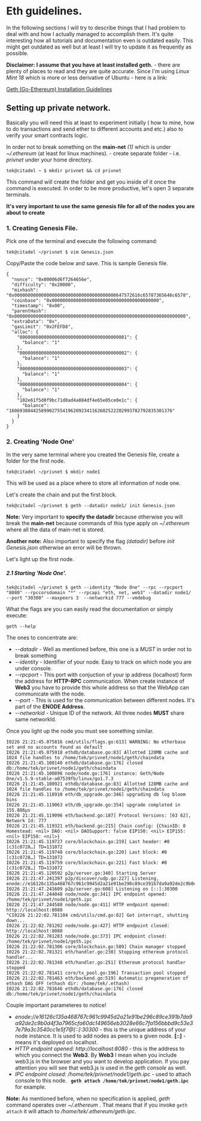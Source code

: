 # Eth guidelines.

In the following sections I will try to describe things that I had problem to deal with and how I actually managed to accomplish them. It's quite interesting how all tutorials and documentation even is outdated easily. This might get outdated as well but at least I will try to update it as frequently as possible.

**Disclaimer: I assume that you have at least installed geth.** - there are plenty of places to read and they are quite accurate. 
Since I'm using _Linux Mint 18_ which is more or less derivative of Ubuntu - here is a link:

[Geth (Go-Ethereum) Installation Guidelines](https://github.com/ethereum/go-ethereum/wiki/Installation-Instructions-for-Ubuntu)


## Setting up private network.

Basically you will need this at least to experiment initially ( how to mine, how to do transactions and send ether to different accounts and etc.) also to verify your smart contracts logic.

In order not to break something on the **main-net** _(1)_ which is under _~/.ethereum_ (at least for linux machines). - create separate folder - i.e. _privnet_ under your home directory.

```
tek@citadel ~ $ mkdir privnet && cd privnet
```

This command will create the folder and get you inside of it once the command is executed.
In order to be more productive, let's open 3 separate terminals.

**It's very important to use the same genesis file for all of the nodes you are about to create**

### 1. Creating Genesis File.

Pick one of the terminal and execute the following command:
```
tek@citadel ~/privnet $ vim Genesis.json
```
Copy/Paste the code below and save. This is sample Genesis file.
```
{
  "nonce": "0x00006d6f7264656e",
  "difficulty": "0x20000",
  "mixhash": "0x00000000000000000000000000000000000000647572616c65787365646c6578",
  "coinbase": "0x0000000000000000000000000000000000000000",
  "timestamp": "0x00",
  "parentHash": "0x0000000000000000000000000000000000000000000000000000000000000000",
  "extraData": "0x",
  "gasLimit": "0x2FEFD8",
  "alloc": {
    "0000000000000000000000000000000000000001": {
      "balance": "1"
    },
    "0000000000000000000000000000000000000002": {
      "balance": "1"
    },
    "0000000000000000000000000000000000000003": {
      "balance": "1"
    },
    "0000000000000000000000000000000000000004": {
      "balance": "1"
    },
    "102e61f5d8f9bc71d0ad4a084df4e65e05ce0e1c": {
      "balance": "1606938044258990275541962092341162602522202993782792835301376"
    }
  }
}
```
### 2. Creating 'Node One'

In the very same terminal where you created the Genesis file, create a folder for the first node. 

```
tek@citadel ~/privnet $ mkdir node1
```

This will be used as a place where to store all information of node one.

Let's create the chain and put the first block.

```
tek@citadel ~/privnet $ geth --datadir node1/ init Genesis.json 
```

**Note:** Very important to **specify the datadir** because otherwise you will break the **main-net** because commands of this type apply on _~/.ethereum_ where all the data of main-net is stored.

**Another note:** Also important to specify the flag _(datadir)_ before _init Genesis.json_ otherwise an error will be thrown.

Let's light up the first node.
##### 2.1 Starting 'Node One'.

```
tek@citadel ~/privnet $ geth --identity "Node One" --rpc --rpcport "8080" --rpccorsdomain "*" --rpcapi "eth, net, web3" --datadir node1/ --port "30300" --maxpeers 3  --networkid 777 --vmdebug
```
What the flags are you can easily read the documentation or simply execute:

```
geth --help
```

The ones to concentrate are: 
* _--datadir_ - Well as mentioned before, this one is a *MUST* in order not to break something 
* _--identity_ - Identifier of your node. Easy to track on which node you are under console.
* _--rpcport_ - This port with conjuction of your ip address (localhost) form the address for **HTTP-RPC** communication. When create instance of **Web3** you have to provide this whole address so that the WebApp can communicate with the node.
* _--port_ - This is used for the communication between different nodes. It's part of the **ENODE Address**.
* _--networkid_ - Unique ID of the network. All three nodes **MUST** share same networkId. 

Once you light up the node you must see something similar.
```
I0226 21:21:45.075816 cmd/utils/flags.go:613] WARNING: No etherbase set and no accounts found as default
I0226 21:21:45.075918 ethdb/database.go:83] Allotted 128MB cache and 1024 file handles to /home/tek/privnet/node1/geth/chaindata
I0226 21:21:45.100140 ethdb/database.go:176] closed db:/home/tek/privnet/node1/geth/chaindata
I0226 21:21:45.100896 node/node.go:176] instance: Geth/Node One/v1.5.9-stable-a07539fb/linux/go1.7.3
I0226 21:21:45.100921 ethdb/database.go:83] Allotted 128MB cache and 1024 file handles to /home/tek/privnet/node1/geth/chaindata
I0226 21:21:45.118910 eth/db_upgrade.go:346] upgrading db log bloom bins
I0226 21:21:45.119063 eth/db_upgrade.go:354] upgrade completed in 155.886µs
I0226 21:21:45.119096 eth/backend.go:187] Protocol Versions: [63 62], Network Id: 777
I0226 21:21:45.119321 eth/backend.go:215] Chain config: {ChainID: 0 Homestead: <nil> DAO: <nil> DAOSupport: false EIP150: <nil> EIP155: <nil> EIP158: <nil>}
I0226 21:21:45.119727 core/blockchain.go:219] Last header: #0 [c31c0728…] TD=131072
I0226 21:21:45.119748 core/blockchain.go:220] Last block: #0 [c31c0728…] TD=131072
I0226 21:21:45.119759 core/blockchain.go:221] Fast block: #0 [c31c0728…] TD=131072
I0226 21:21:45.120592 p2p/server.go:340] Starting Server
I0226 21:21:47.241397 p2p/discover/udp.go:227] Listening, enode://e16126c135a468767c961c9945d2a21e91be296c89ce391b7da9a92de2c9b0d4f3a7965cfa60dc149656eb3028e66c7fa156bbbd9c53e37e79a3c3540cc1e5f7@[::]:30300
I0226 21:21:47.241609 p2p/server.go:608] Listening on [::]:30300
I0226 21:21:47.244048 node/node.go:341] IPC endpoint opened: /home/tek/privnet/node1/geth.ipc
I0226 21:21:47.244588 node/node.go:411] HTTP endpoint opened: http://localhost:8080
^CI0226 21:22:02.781104 cmd/utils/cmd.go:82] Got interrupt, shutting down...
I0226 21:22:02.781202 node/node.go:427] HTTP endpoint closed: http://localhost:8080
I0226 21:22:02.781283 node/node.go:373] IPC endpoint closed: /home/tek/privnet/node1/geth.ipc
I0226 21:22:02.781306 core/blockchain.go:589] Chain manager stopped
I0226 21:22:02.781321 eth/handler.go:230] Stopping ethereum protocol handler...
I0226 21:22:02.781348 eth/handler.go:251] Ethereum protocol handler stopped
I0226 21:22:02.781411 core/tx_pool.go:196] Transaction pool stopped
I0226 21:22:02.781463 eth/backend.go:519] Automatic pregeneration of ethash DAG OFF (ethash dir: /home/tek/.ethash)
I0226 21:22:02.781646 ethdb/database.go:176] closed db:/home/tek/privnet/node1/geth/chaindata
```

Couple important  parameteres to notice!

* _enode://e16126c135a468767c961c9945d2a21e91be296c89ce391b7da9a92de2c9b0d4f3a7965cfa60dc149656eb3028e66c7fa156bbbd9c53e37e79a3c3540cc1e5f7@[::]:30300_ - this is the unique address of your node instance. It is used to add nodes as peers to a given node. **[::]** - means it's deployed on localhost. 
* _HTTP endpoint opened: http://localhost:8080_ - this is the address to which you connect the **Web3**. By **Web3** I mean when you include web3.js in the browser and you want to develop application. If you pay attention you will see that web3.js is used in the _geth console_ as well.
* _IPC endpoint closed: /home/tek/privnet/node1/geth.ipc_ - used to attach console to this node. **``` geth attach /home/tek/privnet/node1/geth.ipc```** for example.

**Note:** As mentioned before, when no specification is applied, _geth_ command operates over _~/.ethereum_ . That means that if you invoke ```geth attach``` it will attach to _/home/tek/.ethereum/geth.ipc_.

